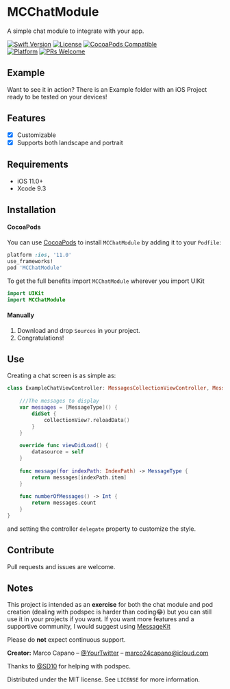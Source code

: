 # MCChatModule
A simple chat module to integrate with your app.

[![Swift Version][swift-image]][swift-url]
[![License][license-image]][license-url]
[![CocoaPods Compatible](https://img.shields.io/cocoapods/v/MCChatModule.svg)](https://img.shields.io/cocoapods/v/MCChatModule.svg)  
[![Platform](https://img.shields.io/cocoapods/p/MCChatModule.svg?style=flat)](http://cocoapods.org/pods/MCChatModule)
[![PRs Welcome](https://img.shields.io/badge/PRs-welcome-brightgreen.svg?style=flat-square)](http://makeapullrequest.com) 

## Example

Want to see it in action? There is an Example folder with an iOS Project ready to be tested on your devices!

## Features

- [x] Customizable
- [x] Supports both landscape and portrait

## Requirements

- iOS 11.0+
- Xcode 9.3

## Installation

#### CocoaPods
You can use [CocoaPods](http://cocoapods.org/) to install `MCChatModule` by adding it to your `Podfile`:

```ruby
platform :ios, '11.0'
use_frameworks!
pod 'MCChatModule'
```

To get the full benefits import `MCChatModule` wherever you import UIKit

``` swift
import UIKit
import MCChatModule
```

#### Manually
1. Download and drop ```Sources``` in your project.  
2. Congratulations! 

## Use
Creating a chat screen is as simple as:

``` swift
class ExampleChatViewController: MessagesCollectionViewController, MessagesCollectionViewControllerDataSource {
    
    ///The messages to display
    var messages = [MessageType]() {
        didSet {
            collectionView?.reloadData()
        }
    }
    
    override func viewDidLoad() {
        datasource = self
    }
    
    func message(for indexPath: IndexPath) -> MessageType {
        return messages[indexPath.item]
    }
    
    func numberOfMessages() -> Int {
        return messages.count
    }
}
```

and setting the controller `delegate` property to customize the style.

## Contribute

Pull requests and issues are welcome.

## Notes

This project is intended as an **exercise** for both the chat module and pod creation (dealing with podspec is harder than coding😂) but you can still use it in your projects if you want. If you want more features and a supportive community, I would suggest using [MessageKit](https://github.com/MessageKit/MessageKit)

Please do **not** expect continuous support.

**Creator:**
Marco Capano – [@YourTwitter](https://twitter.com/marcocapano1) – marco24capano@icloud.com

Thanks to [@SD10](https://github.com/SD10) for helping with podspec.

Distributed under the MIT license. See ``LICENSE`` for more information.


[swift-image]:https://img.shields.io/badge/swift-4.0-orange.svg
[swift-url]: https://swift.org/
[license-image]: https://img.shields.io/badge/License-MIT-blue.svg
[license-url]: LICENSE
[travis-image]: https://img.shields.io/travis/dbader/node-datadog-metrics/master.svg?style=flat-square
[travis-url]: https://travis-ci.org/dbader/node-datadog-metrics
[codebeat-image]: https://codebeat.co/badges/c19b47ea-2f9d-45df-8458-b2d952fe9dad
[codebeat-url]: https://codebeat.co/projects/github-com-vsouza-awesomeios-com

